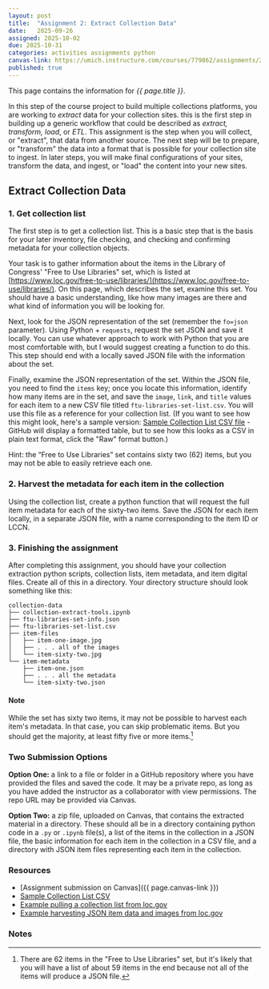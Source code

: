 ```yaml
---
layout: post
title:  "Assignment 2: Extract Collection Data"
date:   2025-09-26
assigned: 2025-10-02
due: 2025-10-31
categories: activities assignments python
canvas-link: https://umich.instructure.com/courses/779862/assignments/2877243
published: true
---
```


This page contains the information for *{{ page.title }}*.

In this step of the course project to build multiple collections platforms,
you are working to *extract* data for your collection sites.
this is the first step in building up a generic workflow that could
be described as *extract, transform, load*, or *ETL*.
This assignment is the step when you will collect, or "extract", that data
from another source. The next step will be to prepare, or "transform"
the data into a format that is possible for your collection site to ingest.
In later steps, you will make final configurations of your sites,
transform the data, and ingest, or "load" the content into your new sites.

## Extract Collection Data

### 1. Get collection list

The first step is to get a collection list. This is a basic
step that is the basis for your later inventory, file checking,
and checking and confirming metadata for your collection objects.

Your task is to gather information about the items in the
Library of Congress' "Free to Use Libraries" set, which is
listed at [https://www.loc.gov/free-to-use/libraries/](https://www.loc.gov/free-to-use/libraries/).
On this page, which describes the set, examine this set.
You should have a basic understanding, like how many images are there and
what kind of information you will be looking for. 

Next, look for the JSON representation of the set (remember the `fo=json` parameter).
Using Python + `requests`, request the set JSON and save it locally.
You can use whatever approach to work with Python that you are most comfortable with,
but I would suggest creating a function to do this.
This step should end with a locally saved JSON file with the information about the set.

Finally, examine the JSON representation of the set.
Within the JSON file, you need to find the `items` key;
once you locate this information, identify how many items are in the set,
and save the `image`, `link`, and `title` values for each item
to a new CSV file titled `ftu-libraries-set-list.csv`.
You will use this file as a reference for your collection list.
(If you want to see how this might look, here's a sample version: [Sample Collection List CSV file][sample-collection-list-csv] - GitHub will display a formatted table, but to see how this looks as a CSV in plain text format, click the "Raw" format button.)

Hint: the “Free to Use Libraries” set contains sixty two (62) items, but you may not be able to easily retrieve each one.

### 2. Harvest the metadata for each item in the collection

Using the collection list, create a python function that will request the
full item metadata for each of the sixty-two items.
Save the JSON for each item locally, in a separate JSON file,
with a name corresponding to the item ID or LCCN.

### 3. Finishing the assignment

After completing this assignment, you should have your collection extraction python scripts,
collection lists, item metadata, and item digital files. Create all of this in a directory.
Your directory structure should look something like this:

```
collection-data
├── collection-extract-tools.ipynb
├── ftu-libraries-set-info.json
├── ftu-libraries-set-list.csv
├── item-files
│   ├── item-one-image.jpg
│   ├── . . . all of the images
│   └── item-sixty-two.jpg
└── item-metadata
    ├── item-one.json
    ├── . . . all the metadata
    └── item-sixty-two.json
```

#### Note

While the set has sixty two items, it may not be possible to harvest each item's metadata.
In that case, you can skip problematic items. But you should get the majority, at least fifty five or more items.[^1]

### Two Submission Options

**Option One:** a link to a file or folder in a GitHub repository where you have provided the files and saved the code.
It may be a private repo, as long as you have added the instructor as a collaborator with view permissions. The repo URL may be provided via Canvas.

**Option Two:** a zip file, uploaded on Canvas, that contains the extracted material in a directory.
These should all be in a directory containing python code in a `.py` or `.ipynb` file(s),
a list of the items in the collection in a JSON file,
the basic information for each item in the collection in a CSV file,
and a directory with JSON item files representing each item in the collection.

### Resources

* [Assignment submission on Canvas]({{ page.canvas-link }})
* [Sample Collection List CSV][sample-collection-list-csv]
* [Example pulling a collection list from loc.gov][loc-gov-collection-list-demo]
* [Example harvesting JSON item data and images from loc.gov][loc-gov-item-demo]

[loc-gov-collection-list-demo]: https://github.com/morskyjezek/si676-2025-data/blob/main/examples/assignment-extract-1-collection-list.ipynb
[sample-collection-list-csv]: https://github.com/morskyjezek/si676-2025-data/blob/main/collection-site-materials/metadata-template-omekas.csv
[loc-gov-item-demo]: https://github.com/morskyjezek/si676-2025-data/blob/main/examples/assignment-extract-2-collection-items.ipynb

### Notes

[^1]: There are 62 items in the "Free to Use Libraries" set, but it's likely that you will have a list of about 59 items in the end because not all of the items will produce a JSON file.
